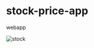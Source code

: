 # stock-price-app
webapp

![stock](https://github.com/ranuj10/stock-price-app/assets/84148153/ff483d2a-243e-41a4-85ca-a21b6bc0be4b)
